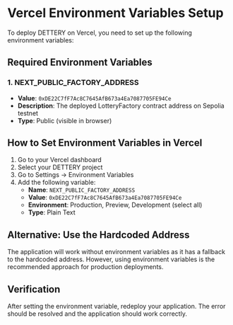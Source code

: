# Vercel Environment Variables Setup

To deploy DETTERY on Vercel, you need to set up the following environment variables:

## Required Environment Variables

### 1. NEXT_PUBLIC_FACTORY_ADDRESS
- **Value**: `0xDE22C7fF7Ac8C7645AfB673a4Ea7087705FE94Ce`
- **Description**: The deployed LotteryFactory contract address on Sepolia testnet
- **Type**: Public (visible in browser)

## How to Set Environment Variables in Vercel

1. Go to your Vercel dashboard
2. Select your DETTERY project
3. Go to Settings → Environment Variables
4. Add the following variable:
   - **Name**: `NEXT_PUBLIC_FACTORY_ADDRESS`
   - **Value**: `0xDE22C7fF7Ac8C7645AfB673a4Ea7087705FE94Ce`
   - **Environment**: Production, Preview, Development (select all)
   - **Type**: Plain Text

## Alternative: Use the Hardcoded Address

The application will work without environment variables as it has a fallback to the hardcoded address. However, using environment variables is the recommended approach for production deployments.

## Verification

After setting the environment variable, redeploy your application. The error should be resolved and the application should work correctly.
